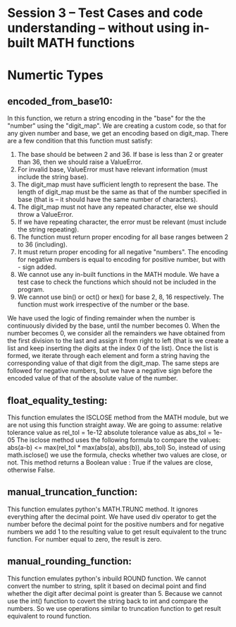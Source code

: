 # Session 3 – Test Cases and code understanding – without using in-built MATH functions
# Numertic Types
## encoded_from_base10: 
In this function, we return a string encoding in the "base" for the the "number" using the "digit_map". We are creating a custom code, so that for any given number and base, we get an encoding based on digit_map.
There are a few condition that this function must satisfy:
1)	The base should be between 2 and 36. If base is less than 2 or greater than 36, then we should raise a ValueError.
2)	For invalid base, ValueError must have relevant information (must include the string base).
3)	The digit_map must have sufficient length to represent the base. The length of digit_map must be the same as that of the number specified in base (that is – it should have the same number of characters). 
4)	The digit_map must not have any repeated character, else we should throw a ValueError. 
5)	If we have repeating character, the error must be relevant (must include the string repeating).
6)	The function must return proper encoding for all base ranges between 2 to 36 (including).
7)	It must return proper encoding for all negative "numbers". The encoding for negative numbers is equal to encoding for positive number, but with - sign added.
8)	We cannot use any in-built functions in the MATH module. We have a test case to check the functions which should not be included in the program.
9)	We cannot use bin() or oct() or hex() for base 2, 8, 16 respectively. The function must work irrespective of the number or the base.

We have used the logic of finding remainder when the number is continuously divided by the base, until the number becomes 0. When the number becomes 0, we consider all the remainders we have obtained from the first division to the last and assign it from right to left (that is we create a list and keep inserting the digits at the index 0 of the list). Once the list is formed, we iterate through each element and form a string having the corresponding value of that digit from the digit_map. The same steps are followed for negative numbers, but we have a negative sign before the encoded value of that of the absolute value of the number.
## float_equality_testing: 
This function emulates the ISCLOSE method from the MATH module, but we are not using this function straight away.
        We are going to assume:
        relative tolerance value as rel_tol = 1e-12
        absolute tolerance value as abs_tol = 1e-05
The isclose method uses the following formula to compare the values: 
abs(a-b) <= max(rel_tol * max(abs(a), abs(b)), abs_tol)
So, instead of using math.isclose() we use the formula, checks whether two values are close, or not. This method returns a Boolean value : True if the values are close, otherwise False.
## manual_truncation_function: 
This function emulates python's MATH.TRUNC method. It ignores everything after the decimal point. 
 We have used div operator to get the number before the decimal point for the positive numbers and for negative numbers we add 1 to the resulting value to get result equivalent to the trunc function. For number equal to zero, the result is zero.
## manual_rounding_function:
This function emulates python's inbuild ROUND function. We cannot convert the number to string, split it based on decimal point and find whether the digit after decimal point is greater than 5. Because we cannot use the int() function to covert the string back to int and compare the numbers. So we use operations similar to truncation function to get result equivalent to round function.

